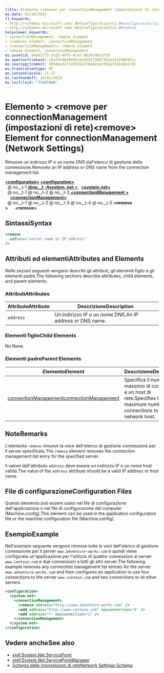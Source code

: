 ```yaml
---
title: Elemento <remove> per connectionManagement (impostazioni di rete)
ms.date: 03/30/2017
f1_keywords:
- http://schemas.microsoft.com/.NetConfiguration/v2.0#configuration/system.net/connectionManagement/remove
- http://schemas.microsoft.com/.NetConfiguration/v2.0#remove
helpviewer_keywords:
- connectionManagement, remove element
- <remove> element, connectionManagement
- <connectionManagement>, remove element
- remove element, connectionManagement
ms.assetid: 94b81775-5a22-4975-8c47-8620c40c3f35
ms.openlocfilehash: cbafd29be6855cbb95d17388791ba152230295cc
ms.sourcegitcommit: 3094dcd17141b32a570a82ae3f62a331616e2c9c
ms.translationtype: MT
ms.contentlocale: it-IT
ms.lasthandoff: 10/01/2019
ms.locfileid: "71697848"
---
```

# <a name="remove-element-for-connectionmanagement-network-settings"></a><span data-ttu-id="59b1e-102">Elemento > \<remove per connectionManagement (impostazioni di rete)</span><span class="sxs-lookup"><span data-stu-id="59b1e-102">\<remove> Element for connectionManagement (Network Settings)</span></span>
<span data-ttu-id="59b1e-103">Rimuove un indirizzo IP o un nome DNS dall'elenco di gestione della connessione.</span><span class="sxs-lookup"><span data-stu-id="59b1e-103">Removes an IP address or DNS name from the connection management list.</span></span>  
  
[<span data-ttu-id="59b1e-104"> **\<configuration>** </span><span class="sxs-lookup"><span data-stu-id="59b1e-104">**\<configuration>**</span></span>](../configuration-element.md)  
<span data-ttu-id="59b1e-105">&nbsp; @ no__t-1[ **@no__t -4system. net >** ](system-net-element-network-settings.md)</span><span class="sxs-lookup"><span data-stu-id="59b1e-105">&nbsp;&nbsp;[**\<system.net>**](system-net-element-network-settings.md)</span></span>  
<span data-ttu-id="59b1e-106">&nbsp; @ no__t-1 @ no__t-2 @ no__t-3[ **\<connectionManagement >** ](connectionmanagement-element-network-settings.md)</span><span class="sxs-lookup"><span data-stu-id="59b1e-106">&nbsp;&nbsp;&nbsp;&nbsp;[**\<connectionManagement>**](connectionmanagement-element-network-settings.md)</span></span>  
<span data-ttu-id="59b1e-107">&nbsp; @ no__t-1 @ no__t-2 @ no__t-3 @ no__t-4 @ no__t-5 **\<remove >**</span><span class="sxs-lookup"><span data-stu-id="59b1e-107">&nbsp;&nbsp;&nbsp;&nbsp;&nbsp;&nbsp;**\<remove>**</span></span>  
  
## <a name="syntax"></a><span data-ttu-id="59b1e-108">Sintassi</span><span class="sxs-lookup"><span data-stu-id="59b1e-108">Syntax</span></span>  
  
```xml  
<remove   
  address="server name or IP address"   
/>  
```  
  
## <a name="attributes-and-elements"></a><span data-ttu-id="59b1e-109">Attributi ed elementi</span><span class="sxs-lookup"><span data-stu-id="59b1e-109">Attributes and Elements</span></span>  
 <span data-ttu-id="59b1e-110">Nelle sezioni seguenti vengono descritti gli attributi, gli elementi figlio e gli elementi padre.</span><span class="sxs-lookup"><span data-stu-id="59b1e-110">The following sections describe attributes, child elements, and parent elements.</span></span>  
  
### <a name="attributes"></a><span data-ttu-id="59b1e-111">Attributi</span><span class="sxs-lookup"><span data-stu-id="59b1e-111">Attributes</span></span>  
  
|<span data-ttu-id="59b1e-112">**Attribute**</span><span class="sxs-lookup"><span data-stu-id="59b1e-112">**Attribute**</span></span>|<span data-ttu-id="59b1e-113">**Descrizione**</span><span class="sxs-lookup"><span data-stu-id="59b1e-113">**Description**</span></span>|  
|-------------------|---------------------|  
|`address`|<span data-ttu-id="59b1e-114">Un indirizzo IP o un nome DNS.</span><span class="sxs-lookup"><span data-stu-id="59b1e-114">An IP address or DNS name.</span></span>|  
  
### <a name="child-elements"></a><span data-ttu-id="59b1e-115">Elementi figlio</span><span class="sxs-lookup"><span data-stu-id="59b1e-115">Child Elements</span></span>  
 <span data-ttu-id="59b1e-116">No.</span><span class="sxs-lookup"><span data-stu-id="59b1e-116">None.</span></span>  
  
### <a name="parent-elements"></a><span data-ttu-id="59b1e-117">Elementi padre</span><span class="sxs-lookup"><span data-stu-id="59b1e-117">Parent Elements</span></span>  
  
|<span data-ttu-id="59b1e-118">**Elemento**</span><span class="sxs-lookup"><span data-stu-id="59b1e-118">**Element**</span></span>|<span data-ttu-id="59b1e-119">**Descrizione**</span><span class="sxs-lookup"><span data-stu-id="59b1e-119">**Description**</span></span>|  
|-----------------|---------------------|  
|[<span data-ttu-id="59b1e-120">connectionManagement</span><span class="sxs-lookup"><span data-stu-id="59b1e-120">connectionManagement</span></span>](connectionmanagement-element-network-settings.md)|<span data-ttu-id="59b1e-121">Specifica il numero massimo di connessioni a un host di rete.</span><span class="sxs-lookup"><span data-stu-id="59b1e-121">Specifies the maximum number of connections to a network host.</span></span>|  
  
## <a name="remarks"></a><span data-ttu-id="59b1e-122">Note</span><span class="sxs-lookup"><span data-stu-id="59b1e-122">Remarks</span></span>  
 <span data-ttu-id="59b1e-123">L'elemento `remove` rimuove la voce dell'elenco di gestione connessione per il server specificato.</span><span class="sxs-lookup"><span data-stu-id="59b1e-123">The `remove` element removes the connection management list entry for the specified server.</span></span>  
  
 <span data-ttu-id="59b1e-124">Il valore dell'attributo `address` deve essere un indirizzo IP o un nome host valido.</span><span class="sxs-lookup"><span data-stu-id="59b1e-124">The value of the `address` attribute should be a valid IP address or host name.</span></span>  
  
## <a name="configuration-files"></a><span data-ttu-id="59b1e-125">File di configurazione</span><span class="sxs-lookup"><span data-stu-id="59b1e-125">Configuration Files</span></span>  
 <span data-ttu-id="59b1e-126">Questo elemento può essere usato nel file di configurazione dell'applicazione o nel file di configurazione del computer (Machine.config).</span><span class="sxs-lookup"><span data-stu-id="59b1e-126">This element can be used in the application configuration file or the machine configuration file (Machine.config).</span></span>  
  
## <a name="example"></a><span data-ttu-id="59b1e-127">Esempio</span><span class="sxs-lookup"><span data-stu-id="59b1e-127">Example</span></span>  
 <span data-ttu-id="59b1e-128">Nell'esempio seguente vengono rimosse tutte le voci dell'elenco di gestione connessione per il server `www.adventure-works.com` e quindi viene configurata un'applicazione per l'utilizzo di quattro connessioni al server `www.contoso.com` e due connessioni a tutti gli altri server.</span><span class="sxs-lookup"><span data-stu-id="59b1e-128">The following example removes any connection management list entries for the server `www.adventure-works.com` and then configures an application to use four connections to the server `www.contoso.com` and two connections to all other servers.</span></span>  
  
```xml  
<configuration>  
  <system.net>  
    <connectionManagement>  
      <remove address="http://www.adventure-works.com" />  
      <add address="http://www.contoso.com" maxconnection="4" />  
      <add address="*" maxconnection="2" />  
    </connectionManagement>  
  </system.net>  
</configuration>  
```  
  
## <a name="see-also"></a><span data-ttu-id="59b1e-129">Vedere anche</span><span class="sxs-lookup"><span data-stu-id="59b1e-129">See also</span></span>

- <xref:System.Net.ServicePoint>
- <xref:System.Net.ServicePointManager>
- [<span data-ttu-id="59b1e-130">Schema delle impostazioni di rete</span><span class="sxs-lookup"><span data-stu-id="59b1e-130">Network Settings Schema</span></span>](index.md)
